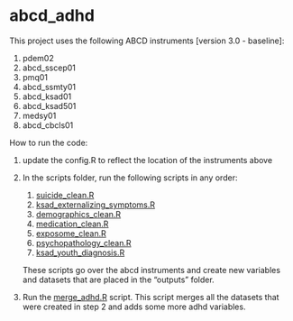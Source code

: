 # abcd_adhd

This project uses the following ABCD instruments [version 3.0 - baseline]:

1. pdem02
2. abcd_sscep01
3. pmq01
4. abcd_ssmty01
5. abcd_ksad01
6. abcd_ksad501
7. medsy01
8. abcd_cbcls01


How to run the code:

1. update the config.R to reflect the location of the instruments above 
2. In the scripts folder, run the following scripts in any order:
    1) [suicide_clean.R](/scripts/suicide_clean.R)
    2) [ksad_externalizing_symptoms.R](/scripts/ksad_externalizing_symptoms.R)
    3) [demographics_clean.R](/scripts/demographics_clean.R)
    4) [medication_clean.R](/scripts/medication_clean.R)
    5) [exposome_clean.R](/scripts/exposome_clean.R)
    6) [psychopathology_clean.R](/scripts/psychopathology_clean.R)
    7) [ksad_youth_diagnosis.R](/scripts/ksad_youth_diagnosis.R)
    
    These scripts go over the abcd instruments and create new variables and datasets that are placed in the “outputs” folder.
    
3. Run the [merge_adhd.R](/scripts/merge_adhd.R) script. This script merges all the datasets that were created in step 2 and adds some more adhd variables.  
